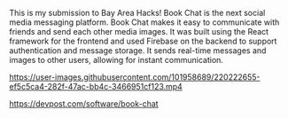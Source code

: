 This is my submission to Bay Area Hacks!
Book Chat is the next social media messaging platform. Book Chat makes it easy to communicate with friends and send each other media images. It was built using the React framework for the frontend and used Firebase on the backend to support authentication and message storage. It sends real-time messages and images to other users, allowing for instant communication.


https://user-images.githubusercontent.com/101958689/220222655-ef5c5ca4-282f-47ac-bb4c-3466951cf123.mp4


https://devpost.com/software/book-chat
